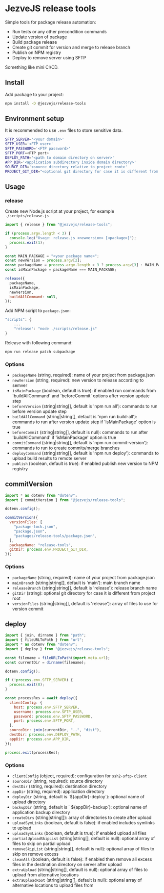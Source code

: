 # JezveJS release tools

Simple tools for package release automation:

- Run tests or any other precondition commands
- Update version of package
- Build package release
- Create git commit for version and merge to release branch
- Publish on NPM registry
- Deploy to remove server using SFTP

Something like mini CI/CD.

<h2 align="left">Install</h2>

Add package to your project:

```bash
npm install -D @jezvejs/release-tools
```

<h2 align="left">Environment setup</h2>

It is recommended to use `.env` files to store sensitive data.


```bash
SFTP_SERVER='<your domain>'
SFTP_USER='<FTP user>'
SFTP_PASSWORD='<FTP password>'
SFTP_PORT=<FTP port>
DEPLOY_PATH='<path to domain directory on server>'
APP_DIR='<application subdirectory inside domain directory>'
SOURCE_DIR='<source directory relative to project root>'
PROJECT_GIT_DIR="<optional git directory for case it is different from project root>"

```

<h2 align="left">Usage</h2>

### release

Create new Node.js script at your project, for example `./scripts/release.js`

```js
import { release } from "@jezvejs/release-tools";

if (process.argv.length < 3) {
  console.log("Usage: release.js <newversion> [<package>]");
  process.exit(1);
}

const MAIN_PACKAGE = "<your package name>";
const newVersion = process.argv[2];
const packageName = process.argv.length > 3 ? process.argv[3] : MAIN_PACKAGE;
const isMainPackage = packageName === MAIN_PACKAGE;

release({
  packageName,
  isMainPackage,
  newVersion,
  buildAllCommand: null,
});
```

Add NPM script to `package.json`:

```js
"scripts": {
    ...
    "release": "node ./scripts/release.js"
}
```

Release with following command:

```bash
npm run release patch subpackage
```

### Options

- `packageName` (string, required): name of your project from package.json
- `newVersion` (string, required): new version to release according to semver
- `isMainPackage` (boolean, default is true): if enabled run commands from 'buildAllCommand' and 'beforeCommit' options after version update step
- `beforeVersion` (string|string[], default is 'npm run all'): commands to run before version update step
- `buildAllCommand` (string|string[], default is 'npm run build-all'): commands to run after version update step if 'isMainPackage' option is true
- `beforeCommit` (string|string[], default is null): commands to run after 'buildAllCommand' if 'isMainPackage' option is true
- `commitCommand` (string|string[], default is 'npm run commit-version'): commands to run to create commits/merge branches
- `deployCommand` (string|string[], default is 'npm run deploy'): commands to upload build results to remote server
- `publish` (boolean, default is true): if enabled publish new version to NPM registry

<h2 align="left">commitVersion</h2>

```js
import * as dotenv from "dotenv";
import { commitVersion } from "@jezvejs/release-tools";

dotenv.config();

commitVersion({
  versionFiles: [
    "package-lock.json",
    "package.json",
    "packages/release-tools/package.json",
  ],
  packageName: "release-tools",
  gitDir: process.env.PROJECT_GIT_DIR,
});
```

### Options

- `packageName` (string, required): name of your project from package.json
- `mainBranch` (string|string[], default is 'main'): main branch name
- `releaseBranch` (string|string[], default is 'release'): release branch name
- `gitDir` (string): optional git directory for case it is different from project root
- `versionFiles` (string|string[], default is 'release'): array of files to use for version commit

<h2 align="left">deploy</h2>

```js
import { join, dirname } from "path";
import { fileURLToPath } from "url";
import * as dotenv from "dotenv";
import { deploy } from "@jezvejs/release-tools";

const filename = fileURLToPath(import.meta.url);
const currentDir = dirname(filename);

dotenv.config();

if (!process.env.SFTP_SERVER) {
  process.exit(0);
}

const processRes = await deploy({
  clientConfig: {
    host: process.env.SFTP_SERVER,
    username: process.env.SFTP_USER,
    password: process.env.SFTP_PASSWORD,
    port: process.env.SFTP_PORT,
  },
  sourceDir: join(currentDir, "..", "dist"),
  destDir: process.env.DEPLOY_PATH,
  appDir: process.env.APP_DIR,
});

process.exit(processRes);
```

### Options

- `clientConfig` (object, required): configuration for `ssh2-sftp-client`
- `sourceDir` (string, required): source directory
- `destDir` (string, required): destination directory
- `appDir` (string, required): application directory
- `deployDir` (string, default is \`${appDir}-deploy\`): optional name of upload directory
- `backupDir` (string, default is \` ${appDir}-backup\`): optional name of application backup directory
- `createDirs` (string|string[]): array of directories to create after upload
- `uploadSymLinks` (boolean, default is false): if enabled includes symlinks to upload
- `uploadSymLinks` (boolean, default is true): if enabled upload all files
- `partialUploadSkipList` (string|string[], default is null): optional array of files to skip on partial upload
- `removeSkipList` (string|string[], default is null): optional array of files to skip on remove excess
- `cleanAll` (boolean, default is false): if enabled then remove all excess files in the destination directory on server after upload
- `extraUpload` (string|string[], default is null): optional array of files to upload from alternative locations
- `extraUploadRoot` (string|string[], default is null): optional array of alternative locations to upload files from
